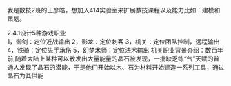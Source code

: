 我是数技2班的王彦皓，想加入414实验室来扩展数技课程以及能力比如：建模和策划。

2.4.1设计5种游戏职业  
1，御剑：定位近战输出
2，影龙：定位刺客
3，机关：定位团队控制，远程输出
4，铁骑：定位先手承伤
5，幻梦术师：定位法术输出
机关职业背景介绍：数百年前,随着大陆上某种可以散发出大量能量的晶石被发现，一批缺乏练“气”天赋的普通人发现了晶石的潜能，于是他们开始以木、石为材料开始建造一系列工具，通过晶石为其供能
